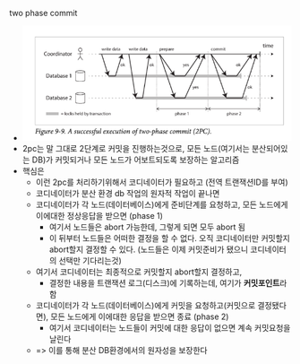 two phase commit

- ![데이터중심 어플리케이션 설계 책 참고](2024-02-02-09-09-53.png)
- 2pc는 말 그대로 2단계로 커밋을 진행하는것으로, 모든 노드(여기서는 분산되어있는 DB)가 커밋되거나 모든 노드가 어보트되도록 보장하는 알고리즘
- 핵심은 
  - 이런 2pc를 처리하기위해서 코디네이터가 필요하고 (전역 트랜잭션ID를 부여)
  - 코디네이터가 분산 환경 db 작업의 원자적 작업이 끝나면
  - 코디네이터가 각 노드(데이터베이스)에게 준비단계를 요청하고, 모든 노드에게 이에대한 정상응답을 받으면 (phase 1)
    - 여기서 노드들은 abort 가능한데, 그렇게 되면 모두 abort 됨
    - 이 뒤부터 노드들은 어떠한 결정을 할 수 없다. 오직 코디네이터만 커밋할지 abort할지 결정할 수 있다. (노드들은 이제 커밋준비가 됐으니 코디네이터의 선택만 기다리는것)
  - 여기서 코디네이터는 최종적으로 커밋할지 abort할지 결정하고, 
    - 결정한 내용을 트랜잭션 로그(디스크)에 기록하는데, 여기가 **커밋포인트**라함
  - 코디네이터가 각 노드(데이터베이스)에게 커밋을 요청하고(커밋으로 결정됐다면), 모든 노드에게 이에대한 응답을 받으면 종료 (phase 2)
    - 여기서 코디네이터는 노드들이 커밋에 대한 응답이 없으면 계속 커밋요청을 날린다
  - => 이를 통해 분산 DB환경에서의 원자성을 보장한다